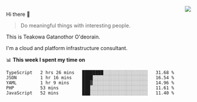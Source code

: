 <img align="right" src="https://github-readme-stats.vercel.app/api?username=Teakowa&show_icons=true&icon_color=2f80ed&text_color=718096&bg_color=ffffff&hide_title=true" />

Hi there 👋

> Do meaningful things with interesting people.

This is Teakowa Gatanothor O'deorain.

I'm a cloud and platform infrastructure consultant.

📊 **This week I spent my time on**
<!--START_SECTION:waka-->
```text
TypeScript   2 hrs 26 mins   ████████░░░░░░░░░░░░░░░░░   31.68 % 
JSON         1 hr 16 mins    ████░░░░░░░░░░░░░░░░░░░░░   16.54 % 
YAML         1 hr 9 mins     ███▓░░░░░░░░░░░░░░░░░░░░░   14.96 % 
PHP          53 mins         ███░░░░░░░░░░░░░░░░░░░░░░   11.61 % 
JavaScript   52 mins         ███░░░░░░░░░░░░░░░░░░░░░░   11.40 % 
```
<!--END_SECTION:waka-->
